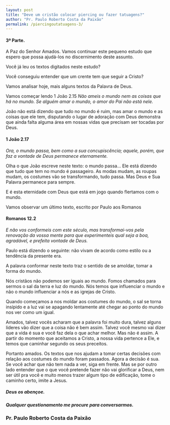 ```yaml
---
layout: post
title: "Deve um cristão colocar piercing ou fazer tatuagens?"
author: "Pr. Paulo Roberto Costa da Paixão"
permalink: /piercingoutatuagens-3/
---
```

#### 3ª Parte. 

A Paz do Senhor Amados. Vamos continuar este pequeno estudo que espero que possa
ajudá-los no discernimento deste assunto.

Você já leu os textos digitados neste estudo?

Você conseguiu entender que um crente tem que seguir a Cristo?

Vamos analisar hoje, mais alguns textos da Palavra de Deus.

Vamos começar lendo 1 João 2.15
 _Não ameis o mundo nem as coisas que há no mundo. Se alguém amar o mundo, o amor do Pai não está nele._

João não está dizendo que tudo no mundo é ruim, mas amar o mundo e as coisas que ele
tem, disputando o lugar de adoração com Deus demonstra que ainda falta alguma área em
nossas vidas que precisam ser tocadas por Deus.

#### 1 João 2.17

_Ora, o mundo passa, bem como a sua concupiscência; aquele, porém, que faz a
vontade de Deus permanece eternamente._

Olha o que João escreve neste texto: o mundo passa... Ele está dizendo que tudo que tem
no mundo é passageiro. As modas mudam, as roupas mudam, os costumes vão se
transformando, tudo passa. Mas Deus e Sua Palavra permanece para sempre.

E é esta eternidade com Deus que está em jogo quando flertamos com o mundo.

Vamos observar um último texto, escrito por Paulo aos Romanos

#### Romanos 12.2

_E não vos conformeis com este século, mas transformai-vos pela renovação da vossa
mente para que experimenteis qual seja a boa, agradável, e prefeita vontade de Deus._

Paulo está dizendo o seguinte: não vivam de acordo como estilo ou a tendência da presente
era.

A palavra conformar neste texto traz o sentido de se amoldar, tomar a forma do mundo.

Nós cristãos não podemos ser iguais ao mundo. Fomos chamados para sermos o sal da
terra e luz do mundo. Nós temos que influenciar o mundo e não o mundo influenciar a nós e as
igrejas de Cristo.

Quando começamos a nos moldar aos costumes do mundo, o sal se torna insípido e a luz
vai se apagando lentamente até chegar ao ponto do mundo nos ver como um igual.

Amados, talvez vocês acharam que a palavra foi muito dura, talvez alguns líderes vão dizer
que a coisa não é bem assim. Talvez você mesmo vai dizer que a vida é sua e você faz dela o
que achar melhor. Mas não é assim. A partir do momento que aceitamos a Cristo, a nossa vida
pertence a Ele, e temos que caminhar segundo os seus preceitos.

Portanto amados. Os textos que nos ajudam a tomar certas decisões com relação aos
costumes do mundo foram passados. Agora a decisão é sua. Se você achar que não tem nada a
ver, siga em frente. Mas se por outro lado entender que o que você pretende fazer não vai
glorificar a Deus, nem ser útil pra você e muito menos trazer algum tipo de edificação, tome o
caminho certo, imite a Jesus.


##### Deus os abençoe.

##### Qualquer questionamento me procure para conversarmos.

### Pr. Paulo Roberto Costa da Paixão
